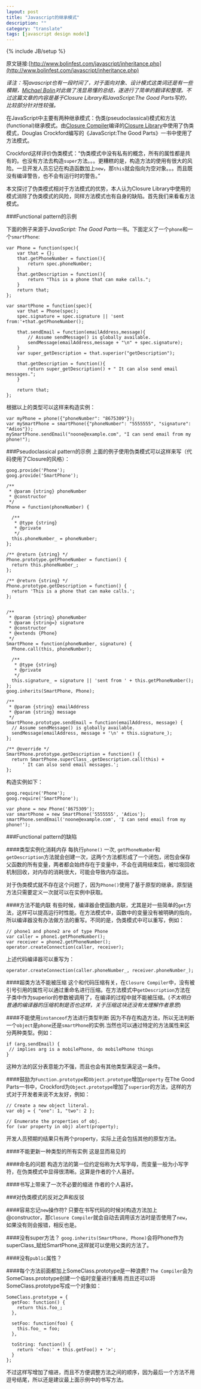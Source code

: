 ```yaml
---
layout: post
title: "Javascript的继承模式"
description: ""
category: "translate"
tags: [javascript design model]
---
```

{% include JB/setup %}

原文链接:[http://www.bolinfest.com/javascript/inheritance.php](http://www.bolinfest.com/javascript/inheritance.php)

*译注：写javascript也有一段时间了，对于面向对象、设计模式这类词还是有一些模糊，[Michael Bolin](https://profiles.google.com/u/0/107176920289865686893)对此做了浅显易懂的总结，遂进行了简单的翻译和整理。不过这篇文章的内容是基于Closure Library和JavaScript:The Good Parts写的，比较部分针对性较强。*

在JavaScript中主要有两种继承模式：伪类(pseudoclassical)模式和方法(functional)继承模式。由[Closure Compiler](http://code.google.com/closure/compiler/)编译的[Closure Library](http://code.google.com/closure/library/)中使用了伪类模式，Douglas Crockford编写的《JavaScript:The Good Parts》一书中使用了方法模式。

Crockford这样评价伪类模式：“伪类模式中没有私有的概念，所有的属性都是共有的。也没有方法去构造`super`方法。。。更糟糕的是，构造方法的使用有很大的风险。一旦开发人员忘记在构造函数加上`new`，那`this`就会指向为空对象。。。而且既没有编译警告，也不会有运行时的警告。”

本文探讨了伪类模式相对于方法模式的优势，本人认为Closure Library中使用的模式消除了伪类模式的风险，同样方法模式也有自身的缺陷。首先我们来看看方法模式。

###Functional pattern的示例

下面的例子来源于*JavaScript: The Good Parts*一书。下面定义了一个`phone`和一个`smartPhone`:

	var Phone = function(spec){
		var that = {};
		that.getPhoneNumber = function(){
			return spec.phoneNumber;
		}
		that.getDescription = function(){
			return "This is a phone that can make calls.";
		}
		return that;
	};

	var smartPhone = function(spec){
		var that = Phone(spec);
		spec.signature = spec.signature || 'sent from:'+that.getPhoneNumber();
		
		that.sendEmail = function(emailAddress,message){
			// Assume sendMessage() is globally available.
			sendMessage(emailAddress,message + "\n" + spec.signature);
		}
		var super_getDescription = that.superior("getDescription");
		
		that.getDescription = function(){
			return super_getDescription() + " It can also send email messages.";
		}

		return that;
	};

根据以上的类型可以这样来构造实例：

	var myPhone = phone({"phoneNumber": "8675309"});
	var mySmartPhone = smartPhone({"phoneNumber": "5555555", "signature": "Adios"});
	mySmartPhone.sendEmail("noone@example.com", "I can send email from my phone!"); 

###Pseudoclassical pattern的示例
上面的例子使用伪类模式可以这样来写（代码使用了Closure的风格）：

	goog.provide('Phone');
	goog.provide('SmartPhone');

	/**
	 * @param {string} phoneNumber
	 * @constructor
	 */
	Phone = function(phoneNumber) {

	  /**
	   * @type {string}
	   * @private
	   */
	  this.phoneNumber_ = phoneNumber;
	};

	/** @return {string} */
	Phone.prototype.getPhoneNumber = function() {
	  return this.phoneNumber_;
	};

	/** @return {string} */
	Phone.prototype.getDescription = function() {
	  return 'This is a phone that can make calls.';
	};


	/**
	 * @param {string} phoneNumber
	 * @param {string=} signature
	 * @constructor
	 * @extends {Phone}
	 */
	SmartPhone = function(phoneNumber, signature) {
	  Phone.call(this, phoneNumber);

	  /**
	   * @type {string}
	   * @private
	   */
	  this.signature_ = signature || 'sent from ' + this.getPhoneNumber();
	};
	goog.inherits(SmartPhone, Phone);

	/**
	 * @param {string} emailAddress
	 * @param {string} message
	 */
	SmartPhone.prototype.sendEmail = function(emailAddress, message) {
	  // Assume sendMessage() is globally available.
	  sendMessage(emailAddress, message + '\n' + this.signature_);
	};

	/** @override */
	SmartPhone.prototype.getDescription = function() {
	  return SmartPhone.superClass_.getDescription.call(this) +
	      ' It can also send email messages.';
	};

构造实例如下：

	goog.require('Phone');
	goog.require('SmartPhone');

	var phone = new Phone('8675309');
	var smartPhone = new SmartPhone('5555555', 'Adios'};
	smartPhone.sendEmail('noone@example.com', 'I can send email from my phone!'); 

###Functional pattern的缺陷

####类型实例化消耗内存
每执行`phone()` 一次, `getPhoneNumber`和`getDescription`方法就会创建一次，这两个方法都形成了一个闭包，闭包会保存父函数的所有变量，两者都会始终存在于变量中，不会在调用结束后，被垃圾回收机制回收，对内存的消耗很大，可能会导致内存溢出。

对于伪类模式就不存在这个问题了，因为`Phone()`使用了基于原型的继承，原型链方法只需要定义一次就可以在实例中获取。

####方法不能内联
有些时候，编译器会使函数内联，尤其是对一些简单的`get`方法，这样可以提高运行时性能。在方法模式中，函数中的变量没有被明确的指向，所以编译器没有办法做方法的重写。不同的是，伪类模式中可以重写，例如：

	// phone1 and phone2 are of type Phone
	var caller = phone1.getPhoneNumber();
	var receiver = phone2.getPhoneNumber();
	operator.createConnection(caller, receiver);
	
上述代码编译器可以重写为：
	
	operator.createConnection(caller.phoneNumber_, receiver.phoneNumber_);

####超类方法不能被压缩
这个和代码压缩有关，在`Closure Compiler`中，没有被引号引用的属性可以通过重命名进行压缩。在方法模式中`getDescription`方法在子类中作为superior的参数被调用了，在编译的过程中就不能被压缩。(*不太明白普通的编译器的压缩机制是否也这样，关于压缩这块还没有太理解作者意思*)

####不能使用`instanceof`方法进行类型判断
因为不存在构造方法，所以无法判断一个`object`是`phone`还是`smartPhone`的实例.当然也可以通过特定的方法属性来区分两种类型。例如：

	if (arg.sendEmail) {
 	 // implies arg is a mobilePhone, do mobilePhone things
	}

这种方法的区分表意能力不强，而且也会有其他类型满足这一条件。

####鼓励为`Function.prototype`和`Object.prototype`增加`property`
在The Good Parts一书中，Crockford为`Object.prototype`增加了`superior`的方法，这样的方式对于开发者来说不太友好，例如：

	// Create a new object literal.
	var obj = { "one": 1, "two": 2 };

	// Enumerate the properties of obj.
	for (var property in obj) alert(property);

开发人员预期的结果只有两个property，实际上还会包括其他的原型方法。

####不能更新一种类型的所有实例
这是显而易见的

####命名的问题
构造方法的第一位约定俗称为大写字母，而变量一般为小写字符，在伪类模式中显得很清晰。这算是作者的个人喜好。

####书写上带来了一次不必要的缩进
作者的个人喜好。

###对伪类模式的反对之声和反驳

####容易忘记`new`操作符?
只要在书写代码的时候对构造方法加上@constructor，那`Closure Compiler`就会自动去调用该方法时是否使用了`new`，如果没有则会报错，相反也是。

####没有super方法？
`goog.inherits(SmartPhone, Phone)`会将Phone作为superClass_赋给SmartPhone,这样就可以使用父类的方法了。

####没有`public`属性？

####每个方法前面都加上SomeClass.prototype是一种浪费?
`The Compiler`会为SomeClass.prototype创建一个临时变量进行重用.而且还可以将SomeClass.prototype写成一个对象如：

	SomeClass.prototype = {
	  getFoo: function() {
	    return this.foo_;
	  },

	  setFoo: function(foo) {
	    this.foo_ = foo;
	  },

	  toString: function() {
	    return '<foo:' + this.getFoo() + '>';
	  }
	};

不过这样写增加了缩进，而且不方便调整方法之间的顺序，因为最后一个方法不用逗号结尾，所以还是建议最上面示例中的书写方法。

